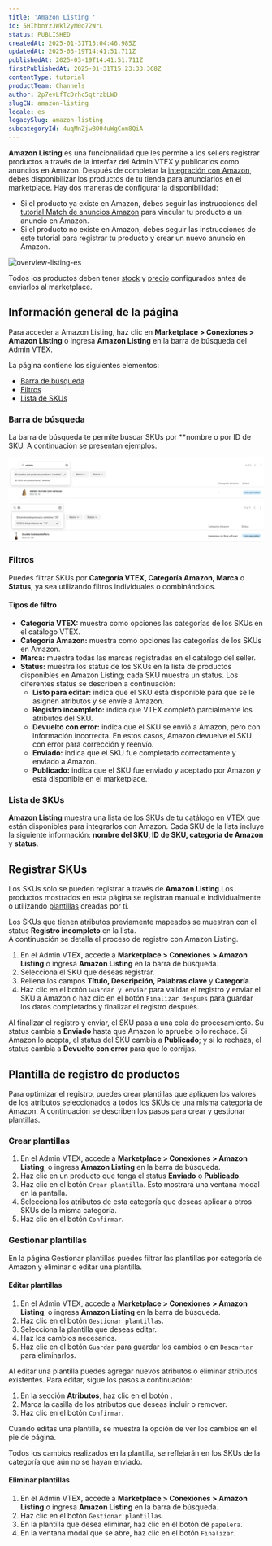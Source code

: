 ```yaml
---
title: 'Amazon Listing '
id: 5HIhbnYzJWkl2yM0o72WrL
status: PUBLISHED
createdAt: 2025-01-31T15:04:46.985Z
updatedAt: 2025-03-19T14:41:51.711Z
publishedAt: 2025-03-19T14:41:51.711Z
firstPublishedAt: 2025-01-31T15:23:33.368Z
contentType: tutorial
productTeam: Channels
author: 2p7evLfTcDrhc5qtrzbLWD
slugEN: amazon-listing
locale: es
legacySlug: amazon-listing
subcategoryId: 4uqMnZjwBO04uWgCom8QiA
---
```


**Amazon Listing** es una funcionalidad que les permite a los sellers registrar productos a través de la interfaz del Admin VTEX y publicarlos como anuncios en Amazon. Después de completar la [integración con Amazon](/es/tracks/configurar-integracao-com-a-amazon--6sgd4Pagy3wNsWKBvmIFrP/5J9CWPIbYQdAegJJWGsxan), debes disponibilizar los productos de tu tienda para anunciarlos en el marketplace. Hay dos maneras de configurar la disponibilidad:

- Si el producto ya existe en Amazon, debes seguir las instrucciones del [tutorial Match de anuncios Amazon](/es/tutorial/match-de-anuncios-amazon--7fRfoP69kYgg8znImMhyQ0) para vincular tu producto a un anuncio en Amazon.  
- Si el producto no existe en Amazon, debes seguir las instrucciones de este tutorial para registrar tu producto y crear un nuevo anuncio en Amazon.  

![overview-listing-es](https://raw.githubusercontent.com/vtexdocs/help-center-content/refs/heads/main/docs/es/tutorials/Integrations/Integration%20Settings/amazon-listing_1.gif)

<div class="alert alert-info">
Todos los productos deben tener <a href="https://help.vtex.com/es/tutorial/estoque--6oIxvsVDTtGpO7y6zwhGpb">stock</a> y <a href="https://help.vtex.com/es/tracks/precos-101--6f8pwCns3PJHqMvQSugNfP">precio</a> configurados antes de enviarlos al marketplace.
</div>

## Información general de la página

Para acceder a Amazon Listing, haz clic en **Marketplace > Conexiones > Amazon Listing** o ingresa **Amazon Listing**  en la barra de búsqueda del Admin VTEX.

La página contiene los siguientes elementos:

- [Barra de búsqueda](#barra-de-busqueda)  
- [Filtros](#filtros)  
- [Lista de SKUs](#lista-de-skus)  

### Barra de búsqueda

La barra de búsqueda te permite buscar SKUs por **nombre o por ID de SKU. A continuación se presentan ejemplos.

![Filtro por nombre listing](https://raw.githubusercontent.com/vtexdocs/help-center-content/refs/heads/main/docs/es/tutorials/Integrations/Integration%20Settings/amazon-listing_2.jpg)
![SKU busquéda listing](https://raw.githubusercontent.com/vtexdocs/help-center-content/refs/heads/main/docs/es/tutorials/Integrations/Integration%20Settings/amazon-listing_3.jpg)

### Filtros

Puedes filtrar SKUs por **Categoría VTEX, Categoría Amazon, Marca** o **Status**, ya sea utilizando filtros individuales o combinándolos.

#### Tipos de filtro

- **Categoría VTEX:** muestra como opciones las categorías de los SKUs en el catálogo VTEX.
- **Categoría Amazon:** muestra como opciones las categorías de los SKUs en Amazon.
- **Marca:** muestra todas las marcas registradas en el catálogo del seller.
- **Status:** muestra los status de los SKUs en la lista de productos disponibles en Amazon Listing; cada SKU muestra un status. Los diferentes status se describen a continuación: 
  - **Listo para editar:** indica que el SKU está disponible para que se le asignen atributos y se envíe a Amazon.
  - **Registro incompleto:** indica que VTEX completó parcialmente los atributos del SKU.
  - **Devuelto con error:** indica que el SKU se envió a Amazon, pero con información incorrecta. En estos casos, Amazon devuelve el SKU con error para corrección y reenvío.
  - **Enviado:** indica que el SKU fue completado correctamente y enviado a Amazon.  
  - **Publicado:** indica que el SKU fue enviado y aceptado por Amazon y está disponible en el marketplace.  

### Lista de SKUs

**Amazon Listing** muestra una lista de los SKUs de tu catálogo en VTEX que están disponibles para integrarlos con Amazon. Cada SKU de la lista incluye la siguiente información: **nombre del SKU, ID de SKU, categoría de Amazon** y **status**.

## Registrar SKUs

Los SKUs solo se pueden registrar a través de **Amazon Listing**.Los productos mostrados en esta página se registran manual e individualmente o utilizando [plantillas](#plantilla-de-registro) creadas por ti.

Los SKUs que tienen atributos previamente mapeados se muestran con el status **Registro incompleto** en la lista.  
A continuación se detalla el proceso de registro con Amazon Listing.

1. En el Admin VTEX, accede a **Marketplace > Conexiones > Amazon Listing** o ingresa **Amazon Listing** en la barra de búsqueda.  
2. Selecciona el SKU que deseas registrar.  
3. Rellena los campos **Título, Descripción, Palabras clave** y **Categoría**.  
4. Haz clic en el botón `Guardar y enviar` para validar el registro y enviar el SKU a Amazon o haz clic en el botón `Finalizar después` para guardar los datos completados y finalizar el registro después.  

Al finalizar el registro y enviar, el SKU pasa a una cola de procesamiento. Su status cambia a **Enviado** hasta que Amazon lo apruebe o lo rechace. Si Amazon lo acepta, el status del SKU cambia a **Publicado**; y si lo rechaza, el status cambia a **Devuelto con error** para que lo corrijas.

## Plantilla de registro de productos

Para optimizar el registro, puedes crear plantillas que apliquen los valores de los atributos seleccionados a todos los SKUs de una misma categoría de Amazon. A continuación se describen los pasos para crear y gestionar plantillas.

### Crear plantillas

1. En el Admin VTEX, accede a **Marketplace > Conexiones > Amazon Listing**, o ingresa **Amazon Listing** en la barra de búsqueda.  
2. Haz clic en un producto que tenga el status **Enviado** o **Publicado**.  
3. Haz clic en el botón `Crear plantilla`. Esto mostrará una ventana modal en la pantalla.  
4. Selecciona los atributos de esta categoría que deseas aplicar a otros SKUs de la misma categoría.  
5. Haz clic en el botón `Confirmar`.  

### Gestionar plantillas

En la página Gestionar plantillas puedes filtrar las plantillas por categoría de Amazon y eliminar o editar una plantilla.

#### Editar plantillas

1. En el Admin VTEX, accede a **Marketplace > Conexiones > Amazon Listing**, o ingresa **Amazon Listing** en la barra de búsqueda.  
2. Haz clic en el botón `Gestionar plantillas`.  
3. Selecciona la plantilla que deseas editar.  
4. Haz los cambios necesarios.  
5. Haz clic en el botón `Guardar` para guardar los cambios o en `Descartar` para eliminarlos.  

Al editar una plantilla puedes agregar nuevos atributos o eliminar atributos existentes. Para editar, sigue los pasos a continuación:

1. En la sección **Atributos**, haz clic en el botón <i class="fas fa-pencil-alt" aria-hidden="true"></i>.  
2. Marca la casilla de los atributos que deseas incluir o remover.  
3. Haz clic en el botón `Confirmar`.  

Cuando editas una plantilla, se muestra la opción de ver los cambios en el pie de página.

<div class="alert alert-info">
Todos los cambios realizados en la plantilla, se reflejarán en los SKUs de la categoría que aún no se hayan enviado.
</div>

#### Eliminar plantillas

1. En el Admin VTEX, accede a **Marketplace > Conexiones > Amazon Listing** o ingresa **Amazon Listing** en la barra de búsqueda.  
2. Haz clic en el botón `Gestionar plantillas`.    
3. En la plantilla que desea eliminar, haz clic en el botón de <i class="far fa-trash-alt" aria-hidden="true"></i> `papelera`.  
4. En la ventana modal que se abre, haz clic en el botón `Finalizar`.  
